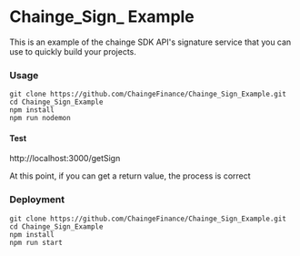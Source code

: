 # Chainge_Sign_ Example
This is an example of the chainge SDK API's signature service that you can use to quickly build your projects.
### Usage

```
git clone https://github.com/ChaingeFinance/Chainge_Sign_Example.git
cd Chainge_Sign_Example
npm install
npm run nodemon
```
#### Test
http://localhost:3000/getSign

At this point, if you can get a return value, the process is correct

### Deployment
```
git clone https://github.com/ChaingeFinance/Chainge_Sign_Example.git
cd Chainge_Sign_Example
npm install
npm run start
```